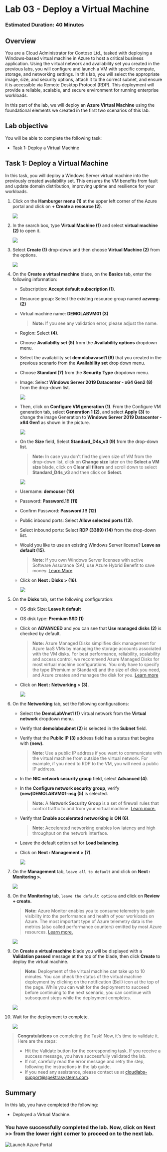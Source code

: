 ﻿# Lab 03 - Deploy a Virtual Machine

### Estimated Duration: 40 Minutes

## Overview

You are a Cloud Administrator for Contoso Ltd., tasked with deploying a Windows-based virtual machine in Azure to host a critical business application. Using the virtual network and availability set you created in the previous labs, you will configure and launch a VM with specific compute, storage, and networking settings. In this lab, you will select the appropriate image, size, and security options, attach it to the correct subnet, and ensure it is accessible via Remote Desktop Protocol (RDP). This deployment will provide a reliable, scalable, and secure environment for running enterprise workloads.
 
In this part of the lab, we will deploy an **Azure Virtual Machine** using the foundational elements we created in the first two scenarios of this lab.

## Lab objective

You will be able to complete the following task:

- Task 1: Deploy a Virtual Machine

## Task 1: Deploy a Virtual Machine

In this task, you will deploy a Windows Server virtual machine into the previously created availability set. This ensures the VM benefits from fault and update domain distribution, improving uptime and resilience for your workloads.

1. Click on the **Hamburger menu (1)** at the upper left corner of the Azure portal and click on **+ Create a resource (2)**.

    ![](../instructions/images/Lab1-00.png)
     
1. In the search box, type **Virtual Machine (1)** and select  **virtual machine (2)** to open it.

      ![](../instructions/images/Lab2-00.png)

1. Select **Create (1)** drop-down and then choose **Virtual Machine (2)** from the options.

      ![](../instructions/images/lab2-image2.png)
   
1. On the **Create a virtual machine** blade, on the **Basics** tab, enter the following information:
  
    - Subscription: **Accept default subscription (1)**.
 
    - Resource group: Select the existing resource group named **azvmrg-<inject key="Deployment ID" enableCopy="false"/> (2)**
    
    - Virtual machine name: **DEMOLABVM01 (3)**

        > **Note:** If you see any validation error, please adjust the name.
     
    - Region: Select **<inject key="Region" enableCopy="false"/>** **(4)**.
 
    - Choose **Availabilty set (5)** from the **Availability options** dropdown menu.

    - Select the availability set **demolabavaset1 (6)** that you created in the previous scenario from the **Availability set** drop down menu.
     
    -  Choose **Standard (7)** from the **Security Type** dropdown menu.

    - Image: Select **Windows Server 2019 Datacenter - x64 Gen2 (8)** from the drop-down list.

       ![](./images/avmg4.png)

    - Then, click on **Configure VM generation (1)**. From the Configure VM generation tab, select **Generation 1 (2)**, and select **Apply (3)** to change the image Generation to **Windows Server 2019 Datacenter - x64 Gen1** as shown in the picture.
   
      ![](./images/avmg5.png)

    - On the **Size** field, Select **Standard_D4s_v3 (9)** from the drop-down list. 
          
        >**Note:** In case you don't find the given size of VM from the drop-down list, click on **Change size** later on the **Select a VM size** blade, click on **Clear all filters** and scroll down to select **Standard_D4s_v3** and then click on  **Select**.

        ![](images/avm9.png)     

    - Username: **demouser (10)**

    - Password: **Password.1!! (11)**

    - Confirm Password: **Password.1!! (12)**

    - Public inbound ports: Select **Allow selected ports (13)**.

    - Select inbound ports: Select **RDP (3389) (14)** from the drop-down list.

    - Would you like to use an existing Windows Server license? **Leave as default (15)**.

        > **Note:** If you own Windows Server licenses with active Software Assurance (SA), use Azure Hybrid Benefit to save money. [Learn More](https://azure.microsoft.com/en-us/pricing/hybrid-use-benefit/#services)
  
    - Click on **Next : Disks > (16)**.
  
       ![](images/avm10.png)

1. On the **Disks** tab, set the following configuration:

   - OS disk Size: **Leave it default**

   - OS disk type: **Premium SSD (1)**

   - Click on **ADVANCED** and you can see that **Use managed disks (2)** is checked by default.

     > **Note:** Azure Managed Disks simplifies disk management for Azure IaaS VMs by managing the storage accounts associated with the VM disks. For best performance, reliability, scalability and access control, we recommend Azure Managed Disks for most virtual machine configurations. You only have to specify the type (Premium or Standard) and the size of disk you need, and Azure creates and manages the disk for you. [Learn more](https://docs.microsoft.com/en-us/azure/storage/storage-managed-disks-overview)
 
    -  Click on **Next : Networking > (3)**. 

       ![](./images/avm11.png)
     
1. On the **Networking** tab, set the following configurations:

    - Select the **DemoLabVnet1 (1)** virtual network from the **Virtual network** dropdown menu.

    - Verify that **demolabsubnet (2)** is selected in the **Subnet** field.

    - Verify that the **Public IP (3)** address field has a status that begins with **(new)**.

       > **Note:** Use a public IP address if you want to communicate with the virtual machine from outside the virtual network. For example, if you need to RDP to the VM, you will need a public IP address. 

   - In the **NIC network security group** field, select **Advanced (4)**. 

   - In the **Configure network security group**, verify **(new)DEMOLABVM01-nsg (5)** is selected.

       > **Note:** A **Network Security Group** is a set of firewall rules that control traffic to and from your virtual machine. [Learn more.](https://docs.microsoft.com/en-us/azure/virtual-network/virtual-networks-nsg)

   -  Verify that **Enable accelerated networking** is **ON (6)**.

       > **Note:** Accelerated networking enables low latency and high throughput on the network interface.
    
   - Leave the default option set for **Load balancing**.

   - Click on **Next : Management > (7)**. 

       ![](./images/Lab2-02.png)
       
1. On the **Management** tab, `leave all to default` and click on **Next : Monitoring >**.

      ![](./images/Lab2-03.png)

1. On the **Monitoring** tab, `leave the default options` and click on **Review + create.**

    > **Note:** Azure Monitor enables you to consume telemetry to gain visibility into the performance and health of your workloads on Azure. The most important type of Azure telemetry data is the metrics (also called performance counters) emitted by most Azure resources. [Learn more.](https://docs.microsoft.com/en-us/azure/monitoring-and-diagnostics/monitoring-overview-metrics)

      ![](./images/Lab2-04.png)

1. On **Create a virtual machine** blade you will be displayed with a **Validation passed** message at the top of the blade, then click **Create** to deploy the virtual machine. 

    > **Note:** Deployment of the virtual machine can take up to 10 minutes. You can check the status of the virtual machine deployment by clicking on the notification (Bell) icon at the top of the page. While you can wait for the deployment to succeed before continuing to the next scenario, you can continue with subsequent steps while the deployment completes.

    ![](images/Lab2-05.png)

1. Wait for the deployment to complete.

    ![](images2/lab3-10.png)

>**Congratulations** on completing the Task! Now, it's time to validate it. Here are the steps:
> - Hit the Validate button for the corresponding task. If you receive a success message, you have successfully validated the lab. 
> - If not, carefully read the error message and retry the step, following the instructions in the lab guide.
> - If you need any assistance, please contact us at cloudlabs-support@spektrasystems.com.   

<validation step="9167bbff-7946-48a6-bef5-3c037f89f2e9" />

## Summary

In this lab, you have completed the following:

- Deployed a Virtual Machine.

### You have successfully completed the lab. Now, click on **Next >>** from the lower right corner to proceed on to the next lab.

![Launch Azure Portal](../instructions/images2/next.png)
